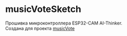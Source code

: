 # musicVoteSketch
Прошивка микроконтроллера ESP32-CAM AI-Thinker.  
Создана для проекта [musicVote](https://github.com/JLoGukA/musicVoteFront)
